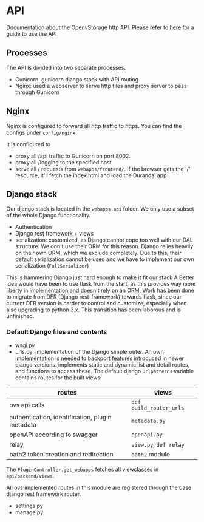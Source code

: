 # API
Documentation about the OpenvStorage http API. Please refer to [here](https://github.com/openvstorage/ovs-documentation/tree/master/Administration/usingtheapi)
for a guide to use the API

## Processes
The API is divided into two separate processes.
- Gunicorn: gunicorn django stack with API routing
- Nginx: used a webserver to serve http files and proxy server to pass through Gunicorn

## Nginx
Nginx is configured to forward all http traffic to https. You can find the configs under `config/nginx`

It is configured to 
- proxy all /api traffic to Gunicorn on port 8002.
- proxy all /logging to the specified host
- serve all / requests from `webapps/frontend/`. If the browser gets the '/' resource, it'll fetch the index.html and load the Durandal app

## Django stack
Our django stack is located in the `webapps.api` folder. We only use a subset of the whole Django functionality.
 - Authentication
 - Django rest framework + views
 - serialization: customized, as Django cannot cope too well with our DAL structure. We don't use their ORM for this reason.
 Django relies heavily on their own ORM, which we exclude completely. Due to this, their default serialization cannot be used and we have to implement our own serialization (`FullSerializer`)
 
 This is hammering Django just hard enough to make it fit our stack
 A Better idea would have been to use flask from the start, as this provides way more liberty in implementation and doesn't rely on an ORM.
 Work has been done to migrate from DFR (Django rest-framework) towards flask, since our current DFR version is harder to control and customize, especially when also upgrading to python 3.x.
 This transition has been laborous and is unfinished.
### Default Django files and contents
- wsgi.py
- urls.py: implementation of the Django simplerouter. An own implementation is needed to backport features introduced in newer django versions.
implements static and dynamic list and detail routes, and functions to access these.
The default django `urlpatterns` variable contains routes for the built views:


|routes  | views  |
|---|---|
| ovs api calls  |  `def build_router_urls` |
| authentication, identification, plugin metadata |  `metadata.py`|
| openAPI according to swagger| `openapi.py`|
| relay | `view.py`, `def relay` |
| oath2 token creation and redirection | `oath2` module |
The `PluginController.get_webapps` fetches all viewclasses in `api/backend/views`.

All ovs implemented routes in this module are registered through the base django rest framework router. 
   
- settings.py
- manage.py

